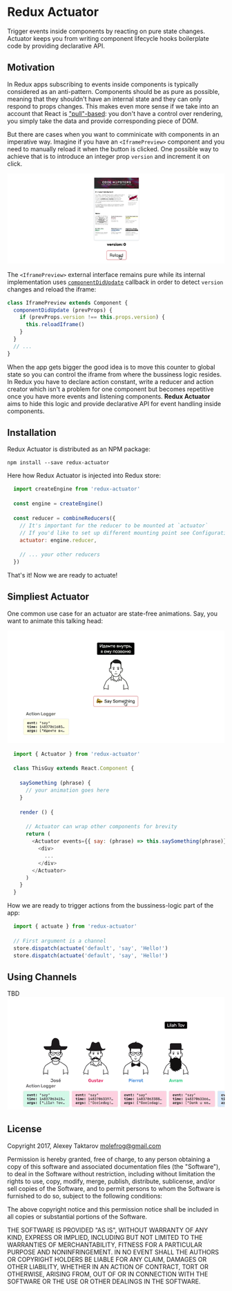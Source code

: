 # Redux Actuator
Trigger events inside components by reacting on pure state changes. Actuator keeps you from writing
component lifecycle hooks boilerplate code by providing declarative API.

## Motivation
In Redux apps subscribing to events inside components is typically considered as an anti-pattern.
Components should be as pure as possible, meaning that they shouldn't have an internal state and
they can only respond to props changes. This makes even more sense if we take into an account
that React is ["pull"-based](https://facebook.github.io/react/contributing/design-principles.html): you
don't have a control over rendering, you simply take the data and provide corresponding piece of DOM.

But there are cases when you want to comminicate with components in an imperative way. Imagine if
you have an `<IframePreview>` component and you need to manually reload it when the button
is clicked. One possible way to achieve that is to introduce an integer prop `version`
and increment it on click.

![](assets/actuate-iframe.gif)

The `<IframePreview>` external interface remains pure while its internal implementation uses
[`componentDidUpdate`](https://facebook.github.io/react/docs/react-component.html#componentdidmount)
callback in order to detect `version` changes and reload the iframe:

```JavaScript
class IframePreview extends Component {
  componentDidUpdate (prevProps) {
    if (prevProps.version !== this.props.version) {
      this.reloadIframe()
    }
  }
  // ...
}
```
When the app gets bigger the good idea is to move this counter to global state so you can control the
iframe from where the bussiness logic resides. In Redux you have to declare action constant, write a reducer
and action creator which isn't a problem for one component but becomes repetitive once you have more events
and listening components. **Redux Actuator** aims to hide this logic and provide declarative API for event
handling inside components.

## Installation
Redux Actuator is distributed as an NPM package:

```
npm install --save redux-actuator
```

Here how Redux Actuator is injected into Redux store:
```JavaScript
  import createEngine from 'redux-actuator'
  
  const engine = createEngine()
  
  const reducer = combineReducers({
    // It's important for the reducer to be mounted at `actuator`
    // If you'd like to set up different mounting point see Configuration section.
    actuator: engine.reducer,
    
    // ... your other reducers
  })
```
That's it! Now we are ready to actuate!

## Simpliest Actuator
One common use case for an actuator are state-free animations. Say, you want to animate this talking head:

![](assets/talking-guy.gif)

```JavaScript
  import { Actuator } from 'redux-actuator'
  
  class ThisGuy extends React.Component {
  
    saySomething (phrase) {
      // your animation goes here
    }
  
    render () {
     
      // Actuator can wrap other components for brevity
      return (
        <Actuator events={{ say: (phrase) => this.saySomething(phrase)}}>
          <div>
            ...
          </div>
        </Actuator>
      )
    }
  }
```

How we are ready to trigger actions from the bussiness-logic part of the app:

```JavaScript
  import { actuate } from 'redux-actuator'
  
  // First argument is a channel
  store.dispatch(actuate('default', 'say', 'Hello!')
  store.dispatch(actuate('default', 'say', 'Hello!')
```

## Using Channels
TBD
![](assets/talking-guys.gif)


## License
Copyright 2017, Alexey Taktarov <molefrog@gmail.com>

Permission is hereby granted, free of charge, to any person obtaining a copy of this software and associated documentation files (the "Software"), to deal in the Software without restriction, including without limitation the rights to use, copy, modify, merge, publish, distribute, sublicense, and/or sell copies of the Software, and to permit persons to whom the Software is furnished to do so, subject to the following conditions:

The above copyright notice and this permission notice shall be included in all copies or substantial portions of the Software.

THE SOFTWARE IS PROVIDED "AS IS", WITHOUT WARRANTY OF ANY KIND, EXPRESS OR IMPLIED, INCLUDING BUT NOT LIMITED TO THE WARRANTIES OF MERCHANTABILITY, FITNESS FOR A PARTICULAR PURPOSE AND NONINFRINGEMENT. IN NO EVENT SHALL THE AUTHORS OR COPYRIGHT HOLDERS BE LIABLE FOR ANY CLAIM, DAMAGES OR OTHER LIABILITY, WHETHER IN AN ACTION OF CONTRACT, TORT OR OTHERWISE, ARISING FROM, OUT OF OR IN CONNECTION WITH THE SOFTWARE OR THE USE OR OTHER DEALINGS IN THE SOFTWARE.
